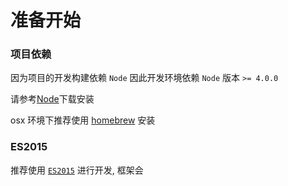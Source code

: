 # 准备开始

### 项目依赖

因为项目的开发构建依赖 `Node` 因此开发环境依赖 `Node` 版本 `>= 4.0.0`

请参考[Node](https://nodejs.org/en/)下载安装

osx 环境下推荐使用 [homebrew](http://brew.sh/) 安装

### ES2015

推荐使用 [`ES2015`](http://es6.ruanyifeng.com/) 进行开发, 框架会

